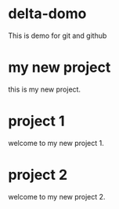 # delta-domo
This is demo for git and github

# my new project
this is my new project.

# project 1
welcome to my new project 1.

# project 2
welcome to my new project 2.